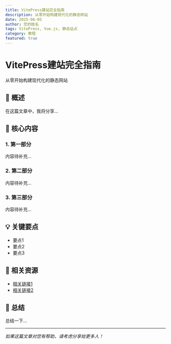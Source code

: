```yaml
---
title: VitePress建站完全指南
description: 从零开始构建现代化的静态网站
date: 2025-06-05
author: 您的姓名
tags: VitePress, Vue.js, 静态站点
category: 教程
featured: true
---
```


# VitePress建站完全指南

从零开始构建现代化的静态网站

## 📖 概述

在这篇文章中，我将分享...

## 🎯 核心内容

### 1. 第一部分

内容待补充...

### 2. 第二部分

内容待补充...

### 3. 第三部分

内容待补充...

## 💡 关键要点

- 要点1
- 要点2
- 要点3

## 🔗 相关资源

- [相关链接1](https://example.com)
- [相关链接2](https://example.com)

## 🏁 总结

总结一下...

---

*如果这篇文章对您有帮助，请考虑分享给更多人！*
